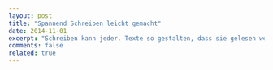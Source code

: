 ```yaml
---
layout: post
title: "Spannend Schreiben leicht gemacht"
date: 2014-11-01
excerpt: "Schreiben kann jeder. Texte so gestalten, dass sie gelesen werden, fällt schwerer. Gerade im Internet, wo jeder Text mit Tausenden konkurrenziert lohnt sich der Aufwand."
comments: false
related: true
---
```











